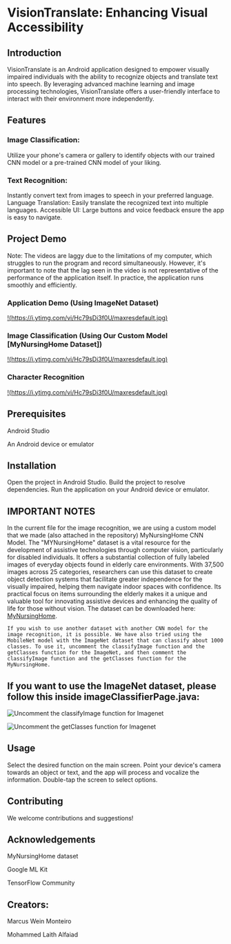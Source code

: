 # VisionTranslate: Enhancing Visual Accessibility

## Introduction
VisionTranslate is an Android application designed to empower visually impaired individuals with the ability to recognize objects and translate text into speech. By leveraging advanced machine learning and image processing technologies, VisionTranslate offers a user-friendly interface to interact with their environment more independently.

## Features
### Image Classification: 
Utilize your phone's camera or gallery to identify objects with our trained CNN model or a pre-trained CNN model of your liking.
### Text Recognition: 
Instantly convert text from images to speech in your preferred language.
Language Translation: Easily translate the recognized text into multiple languages.
Accessible UI: Large buttons and voice feedback ensure the app is easy to navigate.

## Project Demo

Note: The videos are laggy due to the limitations of my computer, which struggles to run the program and record simultaneously. However, it's important to note that the lag seen in the video is not representative of the performance of the application itself. In practice, the application runs smoothly and efficiently.

### Application Demo (Using ImageNet Dataset)
[!(https://i.ytimg.com/vi/Hc79sDi3f0U/maxresdefault.jpg)](https://github.com/Verayzon/vision-translate/assets/118662867/1026042b-4a54-484e-9c10-8875e0d34ed3)

### Image Classification (Using Our Custom Model [MyNursingHome Dataset])
[!(https://i.ytimg.com/vi/Hc79sDi3f0U/maxresdefault.jpg)](https://github.com/Verayzon/vision-translate/assets/118662867/6aef3089-7852-4fa9-83eb-e86130601a4d)

### Character Recognition
[!(https://i.ytimg.com/vi/Hc79sDi3f0U/maxresdefault.jpg)](https://github.com/Verayzon/vision-translate/assets/118662867/e47eef33-0817-4072-b321-c20177ef63e6)

## Prerequisites

Android Studio

An Android device or emulator

## Installation
Open the project in Android Studio.
Build the project to resolve dependencies.
Run the application on your Android device or emulator.

## IMPORTANT NOTES
In the current file for the image recognition, we are using a custom model that we made (also attached in the repository) MyNursingHome CNN Model. The "MYNursingHome" dataset is a vital resource for the development of assistive technologies through computer vision, particularly for disabled individuals. It offers a substantial collection of fully labeled images of everyday objects found in elderly care environments. With 37,500 images across 25 categories, researchers can use this dataset to create object detection systems that facilitate greater independence for the visually impaired, helping them navigate indoor spaces with confidence. Its practical focus on items surrounding the elderly makes it a unique and valuable tool for innovating assistive devices and enhancing the quality of life for those without vision. The dataset can be downloaded here: [MyNursingHome](https://data.mendeley.com/datasets/fpctx3svzd/1).

`If you wish to use another dataset with another CNN model for the image recognition, it is possible. We have also tried using the MobileNet model with the ImageNet dataset that can classify about 1000 classes. To use it, uncomment the classifyImage function and the getClasses function for the ImageNet, and then comment the classifyImage function and the getClasses function for the MyNursingHome.`

## If you want to use the ImageNet dataset, please follow this inside imageClassifierPage.java:
![Uncomment the classifyImage function for Imagenet](https://github.com/Verayzon/vision-translate/assets/118662867/0bb780ec-1257-464a-bc1b-46d7ac88d01b)

![Uncomment the getClasses function for Imagenet](https://github.com/Verayzon/vision-translate/assets/118662867/54997507-ca77-4a83-91aa-328f96e122c2)

## Usage
Select the desired function on the main screen. Point your device's camera towards an object or text, and the app will process and vocalize the information. Double-tap the screen to select options.

## Contributing
We welcome contributions and suggestions!

## Acknowledgements
MyNursingHome dataset

Google ML Kit

TensorFlow Community

## Creators:
Marcus Wein Monteiro

Mohammed Laith Alfaiad
